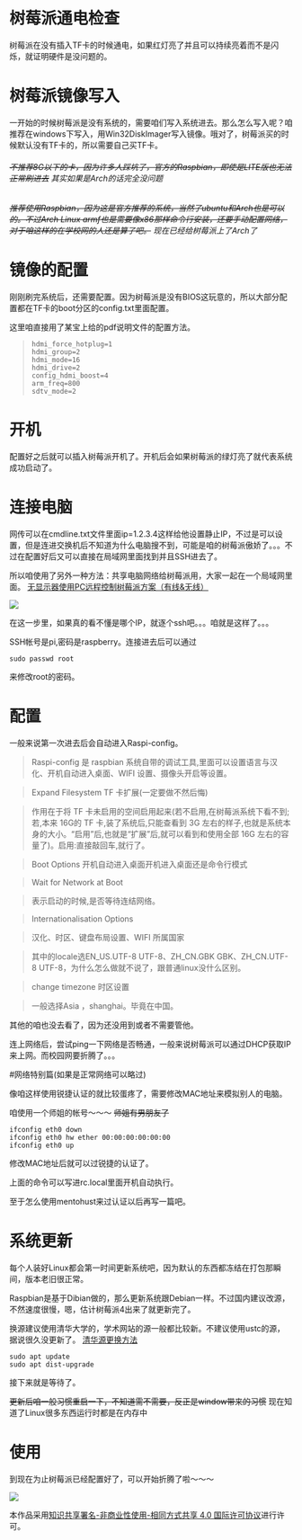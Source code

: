 # 树莓派通电检查

树莓派在没有插入TF卡的时候通电，如果红灯亮了并且可以持续亮着而不是闪烁，就证明硬件是没问题的。

# 树莓派镜像写入

一开始的时候树莓派是没有系统的，需要咱们写入系统进去。那么怎么写入呢？咱推荐在windows下写入，用Win32DiskImager写入镜像。哦对了，树莓派买的时候默认没有TF卡的，所以需要自己买TF卡。

###### ~~不推荐8G以下的卡，因为许多人踩坑了，官方的Raspbian，即使是LITE版也无法正常刷进去~~ 其实如果是Arch的话完全没问题

###### ~~推荐使用Raspbian，因为这是官方推荐的系统，当然了ubuntu和Arch也是可以的。不过Arch Linux armf也是需要像x86那样命令行安装，还要手动配置网络，对于咱这样的在学校网的人还是算了吧。~~ 现在已经给树莓派上了Arch了

# 镜像的配置

刚刚刷完系统后，还需要配置。因为树莓派是没有BIOS这玩意的，所以大部分配置都在TF卡的boot分区的config.txt里面配置。

这里咱直接用了某宝上给的pdf说明文件的配置方法。

> ```
> hdmi_force_hotplug=1
> hdmi_group=2
> hdmi_mode=16
> hdmi_drive=2
> config_hdmi_boost=4
> arm_freq=800
> sdtv_mode=2
> ```

# 开机

配置好之后就可以插入树莓派开机了。开机后会如果树莓派的绿灯亮了就代表系统成功启动了。

# 连接电脑

网传可以在cmdline.txt文件里面ip=1.2.3.4这样给他设置静止IP，不过是可以设置，但是连进交换机后不知道为什么电脑搜不到，可能是咱的树莓派傲娇了。。。不过在配置好后又可以直接在局域网里面找到并且SSH进去了。

所以咱使用了另外一种方法：共享电脑网络给树莓派用，大家一起在一个局域网里面。
[无显示器使用PC远程控制树莓派方案（有线&无线）](http://qiita.com/CoffeeDog/items/d1ad4e53373935701b1a)

![](https://qiita-image-store.s3.amazonaws.com/0/99696/9f2a976f-d868-7e47-93aa-b27160f7e86d.png)

在这一步里，如果真的看不懂是哪个IP，就逐个ssh吧。。。咱就是这样了。。。

SSH帐号是pi,密码是raspberry。连接进去后可以通过

`sudo passwd root`

来修改root的密码。

# 配置

一般来说第一次进去后会自动进入Raspi-config。

> Raspi-config 是 raspbian 系统自带的调试工具,里面可以设置语言与汉化、开机自动进入桌面、WIFI 设置、摄像头开启等设置。

> Expand Filesystem TF 卡扩展(一定要做不然后悔)

> 作用在于将 TF 卡未启用的空间启用起来(若不启用,在树莓派系统下看不到;若,本来 16G的 TF 卡,装了系统后,只能查看到 3G 左右的样子,也就是系统本身的大小。“启用”后,也就是“扩展”后,就可以看到和使用全部 16G 左右的容量了)。启用:直接敲回车,就行了。

> Boot Options
> 开机自动进入桌面开机进入桌面还是命令行模式

> Wait for Network at Boot

> 表示启动的时候,是否等待连结网络。

> Internationalisation Options

> 汉化、时区、键盘布局设置、WIFI 所属国家

> 其中的locale选EN_US.UTF-8 UTF-8、ZH_CN.GBK GBK、ZH_CN.UTF-8 UTF-8，为什么怎么做就不说了，跟普通linux没什么区别。

> change timezone 时区设置

> 一般选择Asia ，shanghai。毕竟在中国。

其他的咱也没去看了，因为还没用到或者不需要管他。

连上网络后，尝试ping一下网络是否畅通，一般来说树莓派可以通过DHCP获取IP来上网。而校园网要折腾了。。。

#网络特别篇(如果是正常网络可以略过)

像咱这样使用锐捷认证的就比较蛋疼了，需要修改MAC地址来模拟别人的电脑。

咱使用一个师姐的帐号～～～ ~~师姐有男朋友了~~

```
ifconfig eth0 down
ifconfig eth0 hw ether 00:00:00:00:00:00
ifconfig eth0 up
```

修改MAC地址后就可以过锐捷的认证了。

上面的命令可以写进rc.local里面开机自动执行。

至于怎么使用mentohust来过认证以后再写一篇吧。

# 系统更新

每个人装好Linux都会第一时间更新系统吧，因为默认的东西都冻结在打包那瞬间，版本老旧很正常。

Raspbian是基于Dibian做的，那么更新系统跟Debian一样。不过国内建议改源，不然速度很慢，嗯，估计树莓派4出来了就更新完了。

换源建议使用清华大学的，学术网站的源一般都比较新。不建议使用ustc的源，据说很久没更新了。
[清华源更换方法](https://mirrors.tuna.tsinghua.edu.cn/help/raspbian/)

```
sudo apt update
sudo apt dist-upgrade
```

接下来就是等待了。

~~更新后咱一般习惯重启一下，不知道需不需要，反正是window带来的习惯~~ 现在知道了Linux很多东西运行时都是在内存中

# 使用

到现在为止树莓派已经配置好了，可以开始折腾了啦～～～

![](https://i.creativecommons.org/l/by-nc-sa/4.0/88x31.png)

本作品采用[知识共享署名-非商业性使用-相同方式共享 4.0 国际许可协议](http://creativecommons.org/licenses/by-nc-sa/4.0/)进行许可。
